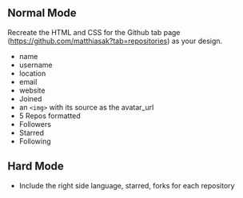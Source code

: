 ## Normal Mode

Recreate the HTML and CSS for the Github tab page (https://github.com/matthiasak?tab=repositories) as your design.

- name
- username
- location
- email
- website
- Joined
- an `<img>` with its source as the avatar_url
- 5 Repos formatted
- Followers
- Starred
- Following

## Hard Mode

- Include the right side language, starred, forks for each repository
